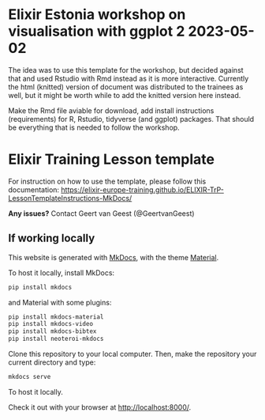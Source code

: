 # Elixir Estonia workshop on visualisation with ggplot 2 2023-05-02

The idea was to use this template for the workshop, but decided against that and used Rstudio with Rmd instead as it is more interactive.
Currently the html (knitted) version of document was distributed to the trainees as well, but it might be worth while to add the knitted version
here instead.

Make the Rmd file aviable for download, add install instructions (requirements) for R, Rstudio, tidyverse (and ggplot) packages. That should be everything that is needed to follow the workshop.

# Elixir Training Lesson template

For instruction on how to use the template, please follow this documentation: 
https://elixir-europe-training.github.io/ELIXIR-TrP-LessonTemplateInstructions-MkDocs/


**Any issues?** Contact Geert van Geest (@GeertvanGeest) 



## If working locally

This website is generated with [MkDocs](https://www.mkdocs.org/), with the theme [Material](https://squidfunk.github.io/mkdocs-material/).

To host it locally, install MkDocs:
```bash
pip install mkdocs
```

and Material with some plugins:
```bash
pip install mkdocs-material
pip install mkdocs-video
pip install mkdocs-bibtex 
pip install neoteroi-mkdocs
```

Clone this repository to your local computer. Then, make the repository your current directory and type:

```bash
mkdocs serve
```

To host it locally.

Check it out with your browser at [http://localhost:8000/](http://localhost:8000/).
